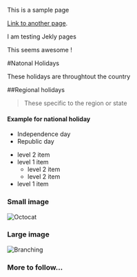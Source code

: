 

This is a sample page 

[Link to another page](./another-page.html).

I am testing Jekly pages 

This seems awesome !

#Natonal Holidays 

These holidays are throughtout the country 

##Regional holidays 

> These specific to the region or state 



#### Example for national holiday 

*   Independence day 
*   Republic day 



  - level 2 item
- level 1 item
  - level 2 item
  - level 2 item
- level 1 item

### Small image

![Octocat](https://github.githubassets.com/images/icons/emoji/octocat.png)

### Large image

![Branching](https://guides.github.com/activities/hello-world/branching.png)


### More to follow...

